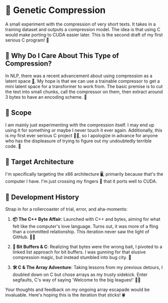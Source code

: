 # 🧬 Genetic Compression
A small experiment with the compression of very short texts. It takes in a training dataset and outputs a compression model. The idea is that using C would make porting to CUDA easier later. This is the second draft of my first serious C program! 🚀

## 🤔 Why Do I Care About This Type of Compression?
In NLP, there was a recent advancement about using compression as a latent space [📄](https://arxiv.org/abs/2212.09410). My hope is that we can use a trainable compressor to get a mini latent space for a transformer to work from. The basic premise is to cut the text into small chunks, call the compressor on them, then extract around 3 bytes to have an encoding scheme. 🎯

## 📏 Scope
I am mainly just experimenting with the compression itself. I may end up using it for something or maybe I never touch it ever again. Additionally, this is my first ever serious C project 👩‍💻, so I apologize in advance for anyone who has the displeasure of trying to figure out my undoubtedly terrible code. 🙈

## 🎯 Target Architecture
I'm specifically targeting the x86 architecture 🖥, primarily because that's the computer I have. I'm just crossing my fingers 🤞 that it ports well to CUDA. 

## 📜 Development History

Strap in for a rollercoaster of trial, error, and aha-moments:

1. **📦 The C++ Byte Affair**: Launched with C++ and bytes, aiming for what felt like the computer's love language. Turns out, it was more of a fling than a committed relationship. This iteration never saw the light of GitHub. 🤷‍♀️

2. **🔗 Bit Buffers & C**: Realizing that bytes were the wrong bait, I pivoted to a linked list approach for bit buffers. I was gunning for that elusive compression magic, but instead stumbled into bug city. 🎉

3. **🛠 C & The Array Adventure**: Taking lessons from my previous detours, I doubled down on C but chose arrays as my trusty sidekick. Enter segfaults, C's way of saying 'Welcome to the big leagues!' 💁‍♀️

Your thoughts and feedback on my ongoing array escapade would be invaluable. Here's hoping this is the iteration that sticks! 🍀
